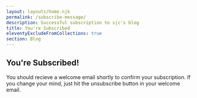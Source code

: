 ```yaml
---
layout: layouts/home.njk
permalink: /subscribe-message/
description: Successful subscription to sjc's blog
title: You're Subscribed
eleventyExcludeFromCollections: true
section: Blog
---
```


## You're Subscribed!

You should recieve a welcome email shortly to confirm your subscription. If you change your mind, just hit the unsubscribe button in your welcome email.
